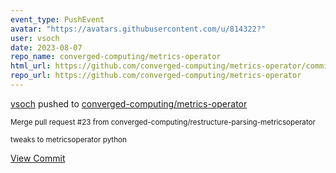 ```yaml
---
event_type: PushEvent
avatar: "https://avatars.githubusercontent.com/u/814322?"
user: vsoch
date: 2023-08-07
repo_name: converged-computing/metrics-operator
html_url: https://github.com/converged-computing/metrics-operator/commit/fa3a8e76ec91ed093c6e130b463c387fe7a4b920
repo_url: https://github.com/converged-computing/metrics-operator
---
```


<a href='https://github.com/vsoch' target='_blank'>vsoch</a> pushed to <a href='https://github.com/converged-computing/metrics-operator' target='_blank'>converged-computing/metrics-operator</a>

<small>Merge pull request #23 from converged-computing/restructure-parsing-metricsoperator

tweaks to metricsoperator python</small>

<a href='https://github.com/converged-computing/metrics-operator/commit/fa3a8e76ec91ed093c6e130b463c387fe7a4b920' target='_blank'>View Commit</a>